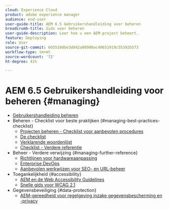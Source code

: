 ```yaml
---
cloud: Experience Cloud
product: adobe experience manager
audience: end-user
user-guide-title: AEM 6.5 Gebruikershandleiding voor beheren
breadcrumb-title: Gids voor beheren
user-guide-description: Leer hoe u een AEM-project beheert.
feature: Deploying
role: User
source-git-commit: 603518dbe3d842a08900ac40651919c55392b573
workflow-type: tm+mt
source-wordcount: '72'
ht-degree: 41%

---
```



# AEM 6.5 Gebruikershandleiding voor beheren {#managing}

+ [Gebruikershandleiding beheren](home.md)
+ Beheren - Checklist voor beste praktijken {#managing-best-practices-checklist}
   + [Projecten beheren - Checklist voor aanbevolen procedures](best-practices.md)
   + [De checklist](best-practices-checklist.md)
   + [Verklarende woordenlijst](best-practices-glossary.md)
   + [Checklist - Verdere referentie](best-practices-further-reference.md)
+ Beheer - Verdere verwijzing {#managing-further-reference}
   + [Richtlijnen voor hardwareaanpassing](hardware-sizing-guidelines.md)
   + [Enterprise DevOps](enterprise-devops.md)
   + [Aanbevolen werkwijzen voor SEO- en URL-beheer](seo-and-url-management.md)
+ Toegankelijkheid {#accessibility}
   + [AEM en de Web Accessibility Guidelines](web-accessibility.md)
   + [Snelle gids voor WCAG 2.1](qg-wcag.md)
+ Gegevensbeveiliging {#data-protection}
   + [AEM-gereedheid voor regelgeving inzake gegevensbescherming en -privacy](data-protection-and-privacy.md)

